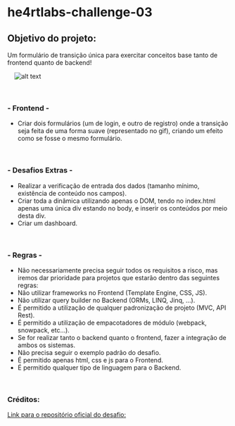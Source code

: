 # __he4rtlabs-challenge-03__

## Objetivo do projeto:
Um formulário de transição única para exercitar conceitos base tanto de frontend quanto de backend!

&nbsp; 
&nbsp; 
![alt text](https://camo.githubusercontent.com/d584cb503ca4d6af52e0e6aa85d68701afea7b7e91be2adf2fef596642a273fe/68747470733a2f2f692e696d6775722e636f6d2f4c5744586959782e676966)

&nbsp;
### __- Frontend -__
* Criar dois formulários (um de login, e outro de registro) onde a transição seja feita de uma forma suave (representado no gif), criando um efeito como se fosse o mesmo formulário.

&nbsp;
### __- Desafios Extras -__
* Realizar a verificação de entrada dos dados (tamanho mínimo, existência de conteúdo nos campos).
* Criar toda a dinâmica utilizando apenas o DOM, tendo no index.html apenas uma única div estando no body, e inserir os conteúdos por meio desta div.
* Criar um dashboard.  

&nbsp;
### __- Regras -__
* Não necessariamente precisa seguir todos os requisitos a risco, mas iremos dar prioridade para projetos que estarão dentro das seguintes regras:
* Não utilizar frameworks no Frontend (Template Engine, CSS, JS).
* Não utilizar query builder no Backend (ORMs, LINQ, Jinq, …).
* É permitido a utilização de qualquer padronização de projeto (MVC, API Rest).
* É permitido a utilização de empacotadores de módulo (webpack, snowpack, etc…).
* Se for realizar tanto o backend quanto o frontend, fazer a integração de ambos os sistemas.
* Não precisa seguir o exemplo padrão do desafio.
* É permitido apenas html, css e js para o Frontend.
* É permitido qualquer tipo de linguagem para o Backend.

&nbsp;  
### Créditos:
[Link para o repositório oficial do desafio:](https://github.com/he4rtlabs/he4rtlabs-challenges-03)  
&nbsp; 

